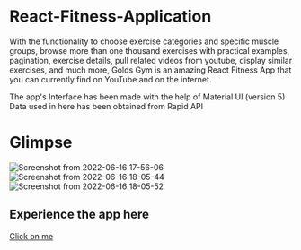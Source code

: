 # React-Fitness-Application

With the functionality to choose exercise categories and specific muscle groups, browse more than one thousand exercises with practical examples, pagination, exercise details, pull related videos from youtube, display similar exercises, and much more, Golds Gym is an amazing React Fitness App that you can currently find on YouTube and on the internet.

The app's Interface has been made with the help of Material UI (version 5)
Data used in here has been obtained from Rapid API

# Glimpse 
![Screenshot from 2022-06-16 17-56-06](https://user-images.githubusercontent.com/79959361/174071190-760ba264-7dda-4187-9067-1e478eb14b46.png)
![Screenshot from 2022-06-16 18-05-44](https://user-images.githubusercontent.com/79959361/174071193-3aa04096-2e3c-431b-ba7f-34b2f4a4883d.png)
![Screenshot from 2022-06-16 18-05-52](https://user-images.githubusercontent.com/79959361/174071198-ab70ff47-4d2b-4848-bddc-4bcd5912542b.png)

## Experience the app here 

[Click on me](https://fazevennom-gym.netlify.app/)

